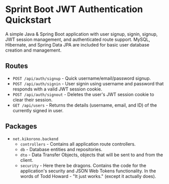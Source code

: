 # Sprint Boot JWT Authentication Quickstart

A simple Java & Spring Boot application with user signup, signin, signup, JWT session management, and authenticated route support. MySQL, Hibernate, and Spring Data JPA are included for basic user database creation and management.

## Routes

* `POST /api/auth/signup` - Quick username/email/password signup.
* `POST /api/auth/signin` - User signin using username and password that responds with a valid JWT session cookie.
* `POST /api/auth/signout` - Deletes the user's JWT session cookie to clear their session.
* `GET /api/users` - Returns the details (username, email, and ID) of the currently signed in user.

## Packages

* `net.kikorono.backend`
    * `controllers` - Contains all application route controllers.
    * `db` - Database entities and repositories.
    * `dto` - Data Transfer Objects, objects that will be sent to and from the client.
    * `security` - Here there be dragons. Contains the code for the application's security and JSON Web Tokens functionality. In the words of Todd Howard - "It just works." (except it actually does).
